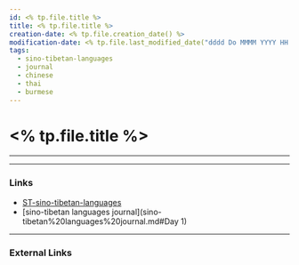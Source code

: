 ```yaml
---
id: <% tp.file.title %>
title: <% tp.file.title %>
creation-date: <% tp.file.creation_date() %>
modification-date: <% tp.file.last_modified_date("dddd Do MMMM YYYY HH:mm:ss") %>
tags:
  - sino-tibetan-languages 
  - journal 
  - chinese
  - thai
  - burmese
---
```


# <% tp.file.title %>
---




---
### Links

- [ST-sino-tibetan-languages](ST-sino-tibetan-languages.md)
- [sino-tibetan languages journal](sino-tibetan%20languages%20journal.md#Day 1)
---
### External Links
